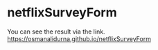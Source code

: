 # netflixSurveyForm

You can see the result via the link. https://osmanalidurna.github.io/netflixSurveyForm
